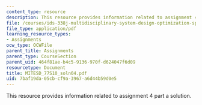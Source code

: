 ```yaml
---
content_type: resource
description: This resource provides information related to assignment 4 part a solution.
file: /courses/ids-338j-multidisciplinary-system-design-optimization-spring-2010/7baf19da05cbcf9a3967a6d44b59d0e5_MITESD_77S10_soln04.pdf
file_type: application/pdf
learning_resource_types:
- Assignments
ocw_type: OCWFile
parent_title: Assignments
parent_type: CourseSection
parent_uid: 464f81ae-b4c5-9136-970f-d624047f6d09
resourcetype: Document
title: MITESD_77S10_soln04.pdf
uid: 7baf19da-05cb-cf9a-3967-a6d44b59d0e5
---
```

This resource provides information related to assignment 4 part a solution.

